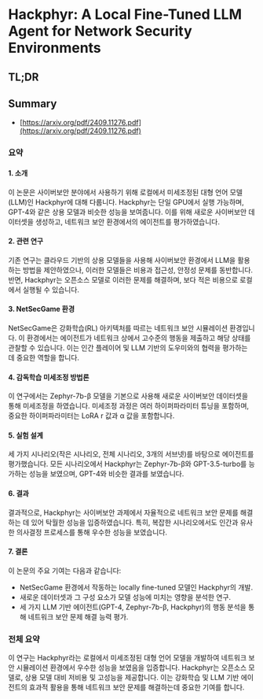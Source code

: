 # Hackphyr: A Local Fine-Tuned LLM Agent for Network Security Environments
## TL;DR
## Summary
- [https://arxiv.org/pdf/2409.11276.pdf](https://arxiv.org/pdf/2409.11276.pdf)

### 요약

#### 1. 소개
이 논문은 사이버보안 분야에서 사용하기 위해 로컬에서 미세조정된 대형 언어 모델(LLM)인 Hackphyr에 대해 다룹니다. Hackphyr는 단일 GPU에서 실행 가능하며, GPT-4와 같은 상용 모델과 비슷한 성능을 보여줍니다. 이를 위해 새로운 사이버보안 데이터셋을 생성하고, 네트워크 보안 환경에서의 에이전트를 평가하였습니다.

#### 2. 관련 연구
기존 연구는 클라우드 기반의 상용 모델들을 사용해 사이버보안 환경에서 LLM을 활용하는 방법을 제안하였으나, 이러한 모델들은 비용과 접근성, 안정성 문제를 동반합니다. 반면, Hackphyr는 오픈소스 모델로 이러한 문제를 해결하며, 보다 적은 비용으로 로컬에서 실행될 수 있습니다.

#### 3. NetSecGame 환경
NetSecGame은 강화학습(RL) 아키텍처를 따르는 네트워크 보안 시뮬레이션 환경입니다. 이 환경에서는 에이전트가 네트워크 상에서 고수준의 행동을 제출하고 해당 상태를 관찰할 수 있습니다. 이는 인간 플레이어 및 LLM 기반의 도우미와의 협력을 평가하는 데 중요한 역할을 합니다.

#### 4. 감독학습 미세조정 방법론
이 연구에서는 Zephyr-7b-β 모델을 기본으로 사용해 새로운 사이버보안 데이터셋을 통해 미세조정을 하였습니다. 미세조정 과정은 여러 하이퍼파라미터 튜닝을 포함하며, 중요한 하이퍼파라미터는 LoRA r 값과 α 값을 포함합니다.

#### 5. 실험 설계
세 가지 시나리오(작은 시나리오, 전체 시나리오, 3개의 서브넷)를 바탕으로 에이전트를 평가했습니다. 모든 시나리오에서 Hackphyr는 Zephyr-7b-β와 GPT-3.5-turbo를 능가하는 성능을 보였으며, GPT-4와 비슷한 결과를 보였습니다.

#### 6. 결과
결과적으로, Hackphyr는 사이버보안 과제에서 자율적으로 네트워크 보안 문제를 해결하는 데 있어 탁월한 성능을 입증하였습니다. 특히, 복잡한 시나리오에서도 인간과 유사한 의사결정 프로세스를 통해 우수한 성능을 보였습니다.

#### 7. 결론
이 논문의 주요 기여는 다음과 같습니다:
- NetSecGame 환경에서 작동하는 locally fine-tuned 모델인 Hackphyr의 개발.
- 새로운 데이터셋과 그 구성 요소가 모델 성능에 미치는 영향을 분석한 연구.
- 세 가지 LLM 기반 에이전트(GPT-4, Zephyr-7b-β, Hackphyr)의 행동 분석을 통해 네트워크 보안 문제 해결 능력 평가.

### 전체 요약
이 연구는 Hackphyr라는 로컬에서 미세조정된 대형 언어 모델을 개발하여 네트워크 보안 시뮬레이션 환경에서 우수한 성능을 보였음을 입증합니다. Hackphyr는 오픈소스 모델로, 상용 모델 대비 저비용 및 고성능을 제공합니다. 이는 강화학습 및 LLM 기반 에이전트의 효과적 활용을 통해 네트워크 보안 문제를 해결하는데 중요한 기여를 합니다.